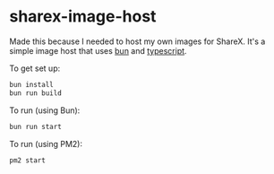 # sharex-image-host

Made this because I needed to host my own images for ShareX. It's a simple image host that uses [bun](https://bun.sh) and [typescript](https://www.typescriptlang.org/).

To get set up:

```bash
bun install
bun run build
```

To run (using Bun):

```bash
bun run start
```

To run (using PM2):

```bash
pm2 start
```
